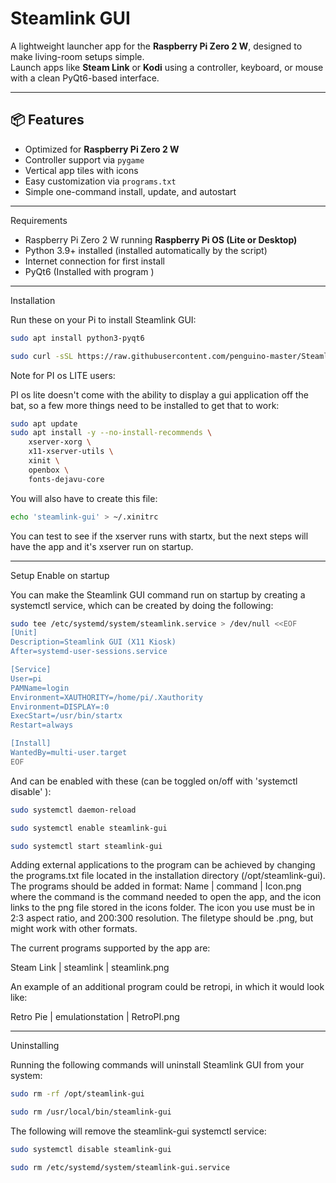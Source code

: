# Steamlink GUI

A lightweight launcher app for the **Raspberry Pi Zero 2 W**, designed to make living-room setups simple.  
Launch apps like **Steam Link** or **Kodi** using a controller, keyboard, or mouse with a clean PyQt6-based interface.

---

## 📦 Features
- Optimized for **Raspberry Pi Zero 2 W**
- Controller support via `pygame`
- Vertical app tiles with icons
- Easy customization via `programs.txt`
- Simple one-command install, update, and autostart

---

Requirements

- Raspberry Pi Zero 2 W running **Raspberry Pi OS (Lite or Desktop)**
- Python 3.9+ installed (installed automatically by the script)
- Internet connection for first install
- PyQt6 (Installed with program )

---

Installation

Run these on your Pi to install Steamlink GUI:

```bash
sudo apt install python3-pyqt6

sudo curl -sSL https://raw.githubusercontent.com/penguino-master/SteamlinkGitbuild/main/install.sh | bash
```

Note for PI os LITE users:

PI os lite doesn't come with the ability to display a gui application off the bat, so a few more things
need to be installed to get that to work:

```bash
sudo apt update
sudo apt install -y --no-install-recommends \
    xserver-xorg \
    x11-xserver-utils \
    xinit \
    openbox \
    fonts-dejavu-core
```

You will also have to create this file:

```bash
echo 'steamlink-gui' > ~/.xinitrc
```

You can test to see if the xserver runs with startx, but the next steps will have the app and it's xserver run on startup.

---

Setup Enable on startup

You can make the Steamlink GUI command run on startup by creating a systemctl service, which can be created by doing the following:

```bash
sudo tee /etc/systemd/system/steamlink.service > /dev/null <<EOF
[Unit]
Description=Steamlink GUI (X11 Kiosk)
After=systemd-user-sessions.service

[Service]
User=pi
PAMName=login
Environment=XAUTHORITY=/home/pi/.Xauthority
Environment=DISPLAY=:0
ExecStart=/usr/bin/startx
Restart=always

[Install]
WantedBy=multi-user.target
EOF
```

And can be enabled with these (can be toggled on/off with 'systemctl disable' ):

```bash
sudo systemctl daemon-reload

sudo systemctl enable steamlink-gui

sudo systemctl start steamlink-gui
```

Adding external applications to the program can be achieved by changing the programs.txt file located in the
installation directory (/opt/steamlink-gui). The programs should be added in format: Name | command | Icon.png
where the command is the command needed to open the app, and the icon links to the png file stored in the icons
folder. The icon you use must be in 2:3 aspect ratio, and 200:300 resolution. The filetype should be .png, but
might work with other formats.

The current programs supported by the app are:

Steam Link | steamlink | steamlink.png

An example of an additional program could be retropi, in which it would look like:

Retro Pie | emulationstation | RetroPI.png

---

Uninstalling

Running the following commands will uninstall Steamlink GUI from your system:

```bash
sudo rm -rf /opt/steamlink-gui

sudo rm /usr/local/bin/steamlink-gui
```

The following will remove the steamlink-gui systemctl service:

```bash
sudo systemctl disable steamlink-gui

sudo rm /etc/systemd/system/steamlink-gui.service
``` 